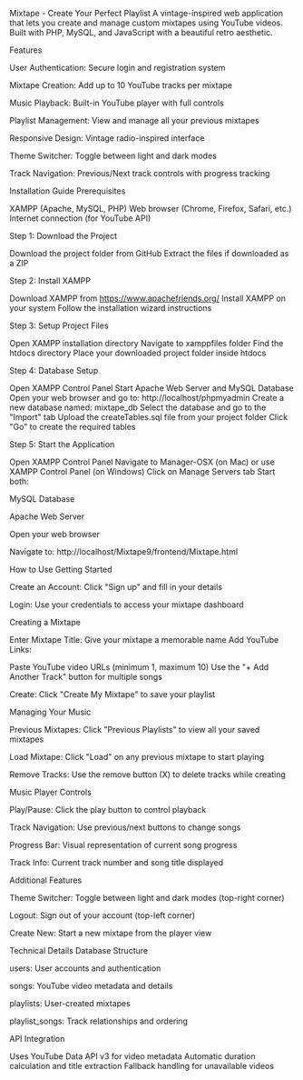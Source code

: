  Mixtape - Create Your Perfect Playlist
A vintage-inspired web application that lets you create and manage custom mixtapes using YouTube videos. Built with PHP, MySQL, and JavaScript with a beautiful retro aesthetic.




 Features

User Authentication: Secure login and registration system

Mixtape Creation: Add up to 10 YouTube tracks per mixtape

Music Playback: Built-in YouTube player with full controls

Playlist Management: View and manage all your previous mixtapes

Responsive Design: Vintage radio-inspired interface

Theme Switcher: Toggle between light and dark modes

Track Navigation: Previous/Next track controls with progress tracking




 Installation Guide
Prerequisites

XAMPP (Apache, MySQL, PHP)
Web browser (Chrome, Firefox, Safari, etc.)
Internet connection (for YouTube API)




Step 1: Download the Project

Download the project folder from GitHub
Extract the files if downloaded as a ZIP




Step 2: Install XAMPP

Download XAMPP from https://www.apachefriends.org/
Install XAMPP on your system
Follow the installation wizard instructions




Step 3: Setup Project Files

Open XAMPP installation directory
Navigate to xamppfiles folder
Find the htdocs directory
Place your downloaded project folder inside htdocs




Step 4: Database Setup

Open XAMPP Control Panel
Start Apache Web Server and MySQL Database
Open your web browser and go to: http://localhost/phpmyadmin
Create a new database named: mixtape_db
Select the database and go to the "Import" tab
Upload the createTables.sql file from your project folder
Click "Go" to create the required tables





Step 5: Start the Application

Open XAMPP Control Panel
Navigate to Manager-OSX (on Mac) or use XAMPP Control Panel (on Windows)
Click on Manage Servers tab
Start both:

MySQL Database

Apache Web Server


Open your web browser

Navigate to: http://localhost/Mixtape9/frontend/Mixtape.html






 How to Use
Getting Started

Create an Account: Click "Sign up" and fill in your details

Login: Use your credentials to access your mixtape dashboard

Creating a Mixtape

Enter Mixtape Title: Give your mixtape a memorable name
Add YouTube Links:

Paste YouTube video URLs (minimum 1, maximum 10)
Use the "+ Add Another Track" button for multiple songs


Create: Click "Create My Mixtape" to save your playlist




Managing Your Music

Previous Mixtapes: Click "Previous Playlists" to view all your saved mixtapes

Load Mixtape: Click "Load" on any previous mixtape to start playing

Remove Tracks: Use the remove button (X) to delete tracks while creating




Music Player Controls

Play/Pause: Click the play button to control playback

Track Navigation: Use previous/next buttons to change songs

Progress Bar: Visual representation of current song progress

Track Info: Current track number and song title displayed





Additional Features

Theme Switcher: Toggle between light and dark modes (top-right corner)

Logout: Sign out of your account (top-left corner)

Create New: Start a new mixtape from the player view





 Technical Details
Database Structure

users: User accounts and authentication

songs: YouTube video metadata and details

playlists: User-created mixtapes

playlist_songs: Track relationships and ordering





API Integration

Uses YouTube Data API v3 for video metadata
Automatic duration calculation and title extraction
Fallback handling for unavailable videos
